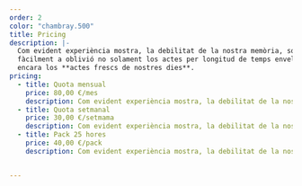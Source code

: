 ```yaml
---
order: 2
color: "chambray.500"
title: Pricing
description: |-
  Com evident experiència mostra, la debilitat de la nostra memòria, sotsmetent
  fàcilment a oblivió no solament los actes per longitud de temps envellits, mas
  encara los **actes frescs de nostres dies**.
pricing:
  - title: Quota mensual
    price: 80,00 €/mes
    description: Com evident experiència mostra, la debilitat de la nostra memòria, sotsmetent
  - title: Quota setmanal
    price: 30,00 €/setmama
    description: Com evident experiència mostra, la debilitat de la nostra memòria, sotsmetent
  - title: Pack 25 hores
    price: 40,00 €/pack
    description: Com evident experiència mostra, la debilitat de la nostra memòria, sotsmetent


---
```


